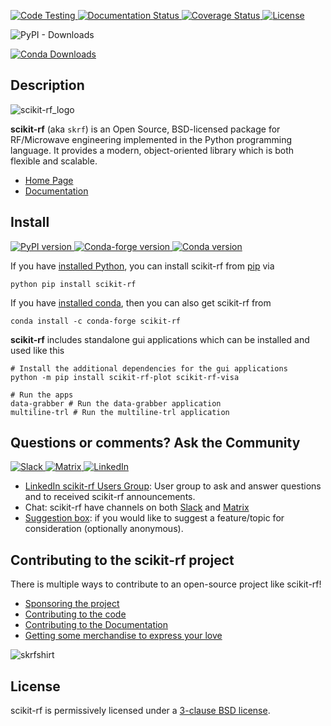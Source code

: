 [
![Code Testing](https://github.com/scikit-rf/scikit-rf/workflows/Code%20linting%20and%20testing/badge.svg)
](https://github.com/scikit-rf/scikit-rf/actions?query=workflow%3A%22Code+linting+and+testing%22)
[
![Documentation Status](https://readthedocs.org/projects/scikit-rf/badge/?version=latest)
](https://readthedocs.org/projects/scikit-rf/?badge=latest)
[
![Coverage Status](https://coveralls.io/repos/scikit-rf/scikit-rf/badge.png)
](https://coveralls.io/r/scikit-rf/scikit-rf)
[
![License](https://img.shields.io/badge/License-BSD%203--Clause-blue.svg)
](./LICENSE.md)


![PyPI - Downloads](https://img.shields.io/pypi/dm/scikit-rf)

[
![Conda Downloads](https://anaconda.org/conda-forge/scikit-rf/badges/downloads.svg)
](https://anaconda.org/conda-forge/scikit-rf)

## Description


![scikit-rf_logo](doc/source/_static/scikit-rf-title-flat.png)



**scikit-rf** (aka `skrf`) is an Open Source, BSD-licensed package for RF/Microwave engineering implemented
in the Python programming language. It provides a modern, object-oriented library which is both
flexible and scalable.

* [Home Page](http://www.scikit-rf.org)
* [Documentation](http://scikit-rf.readthedocs.org/)

## Install

[
![PyPI version](https://img.shields.io/pypi/v/scikit-rf?style=flat&logo=pypi)
](https://pypi.org/project/scikit-rf/)
[
![Conda-forge version](https://img.shields.io/conda/v/conda-forge/scikit-rf?style=flat&logo=anaconda)
](https://img.shields.io/conda/v/conda-forge/scikit-rf)
[
![Conda version](https://anaconda.org/conda-forge/scikit-rf/badges/latest_release_date.svg)
](https://anaconda.org/conda-forge/scikit-rf)

If you have [installed Python](https://wiki.python.org/moin/BeginnersGuide/Download), you can install scikit-rf from [pip](https://pypi.org/project/pip/) via
```Shell
python pip install scikit-rf

```

If you have [installed conda](https://docs.conda.io/projects/conda/en/latest/user-guide/install/index.html), then you can also get scikit-rf from
```Shell
conda install -c conda-forge scikit-rf

```

**scikit-rf** includes standalone gui applications which can be installed and used like this
```Shell
# Install the additional dependencies for the gui applications
python -m pip install scikit-rf-plot scikit-rf-visa

# Run the apps
data-grabber # Run the data-grabber application
multiline-trl # Run the multiline-trl application
```

## Questions or comments? Ask the Community

[
![Slack](https://img.shields.io/badge/Slack-join%20chat-blueviolet?style=flat&logo=slack)
](https://join.slack.com/t/scikit-rf/shared_invite/zt-d82b62wg-0bdSJjZVhHBKf6687V80Jg)
[
![Matrix](https://img.shields.io/badge/Matrix-join%20chat-blueviolet?style=flat&logo=matrix)
](https://app.element.io/#/room/#scikit-rf:matrix.org)
[
![LinkedIn](https://img.shields.io/badge/LinkedIn_scikit_rf_group-orange?style=flat)
](https://www.linkedin.com/groups/12462155/)

* [LinkedIn scikit-rf Users Group](https://www.linkedin.com/groups/12462155/): User group to ask and answer questions and to received scikit-rf announcements.
* Chat: scikit-rf have channels on both [Slack](https://join.slack.com/t/scikit-rf/shared_invite/zt-d82b62wg-0bdSJjZVhHBKf6687V80Jg) and [Matrix](https://app.element.io/#/room/#scikit-rf:matrix.org)
* [Suggestion box](https://docs.google.com/forms/d/e/1FAIpQLSfkSNy8KzoHwdDxYGCmHHiA3GsHgN6zKTFI2NrcUR29U7Xx6A/viewform?usp=sf_link): if you would like to suggest a feature/topic for consideration (optionally anonymous).

## Contributing to the scikit-rf project

There is multiple ways to contribute to an open-source project like scikit-rf!

* [Sponsoring the project](https://scikit-rf.readthedocs.io/en/latest/contributing/index.html#sponsoring-the-project)
* [Contributing to the code](https://scikit-rf.readthedocs.io/en/latest/contributing/index.html#contributing-to-the-code)
* [Contributing to the Documentation](https://scikit-rf.readthedocs.io/en/latest/contributing/index.html#contributing-to-the-documentation)
* [Getting some merchandise to express your love](https://scikit-rf.org/merch.html)


![skrfshirt](https://raw.githubusercontent.com/scikit-rf/scikit-rf/master/logo/skrfshirtwhite.png)


## License

scikit-rf is permissively licensed under a [3-clause BSD license](LICENSE.txt).
